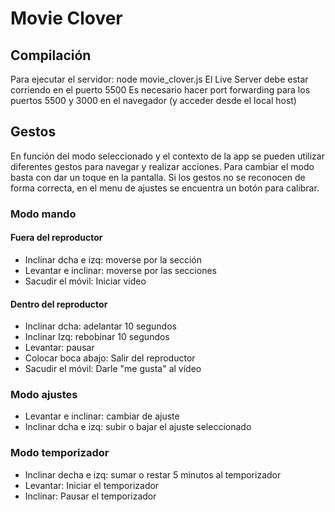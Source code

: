 # Movie Clover

## Compilación
Para ejecutar el servidor: node movie_clover.js
El Live Server debe estar corriendo en el puerto 5500
Es necesario hacer port forwarding para los puertos 5500 y 3000 en el navegador (y acceder desde el local host)

## Gestos
En función del modo seleccionado y el contexto de la app se pueden utilizar diferentes gestos para navegar y realizar acciones.
Para cambiar el modo basta con dar un toque en la pantalla.
Si los gestos no se reconocen de forma correcta, en el menu de ajustes se encuentra un botón para calibrar.

### Modo mando
#### Fuera del reproductor
- Inclinar dcha e izq: moverse por la sección
- Levantar e inclinar: moverse por las secciones
- Sacudir el móvil: Iniciar vídeo

#### Dentro del reproductor
- Inclinar dcha: adelantar 10 segundos
- Inclinar Izq: rebobinar 10 segundos
- Levantar: pausar
- Colocar boca abajo: Salir del reproductor
- Sacudir el móvil: Darle "me gusta" al vídeo

### Modo ajustes
- Levantar e inclinar: cambiar de ajuste
- Inclinar dcha e izq: subir o bajar el ajuste seleccionado

### Modo temporizador
- Inclinar decha e izq: sumar o restar 5 minutos al temporizador
- Levantar: Iniciar el temporizador
- Inclinar: Pausar el temporizador
